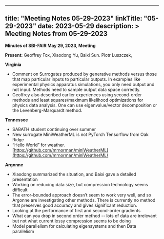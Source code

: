 
---
title: "Meeting Notes 05-29-2023"
linkTitle: "05-29-2023"
date: 2023-05-29
description: >
  Meeting Notes from 05-29-2023
---


**Minutes of SBI-FAIR May 29, 2023, Meeting**


**Present:** Geoffrey Fox, Xiaodong Yu, Baixi Sun. Piotr Luszczek, 

**Virginia** 



* Comment on Surrogates produced by generative methods versus those that map particular inputs to particular outputs.  In examples like experimental physics apparatus simulations, you only need output and not input. Methods need to sample output data space correctly.
* Geoffrey also described earlier experiences using second-order methods and least squares/maximum likelihood optimizations for physics data analysis. One can use eigenvalue/vector decomposition or the Levenberg-Marquardt method.

**Tennessee**



* SABATH student continuing over summer
* New surrogate MiniWeatherML is not PyTorch Tensorflow from Oak Ridge
* “Hello World” for weather. [https://github.com/mrnorman/miniWeatherML](https://github.com/mrnorman/miniWeatherML) 

**Argonne**



* Xiaodong summarized the situation, and Baixi gave a detailed presentation  
* Working on reducing data size, but compression technology seems difficult
* The error-bounded approach doesn’t seem to work very well, and so Argonne are investigating other methods. There is currently no method that preserves good accuracy and gives significant reduction.
* Looking at the performance of first and second-order gradients
* What can you drop in second order method -- lots of data are irrelevant but not what current lossy compression seems to be doing
* Model parallelism for calculating eigensystems and then Data parallelism